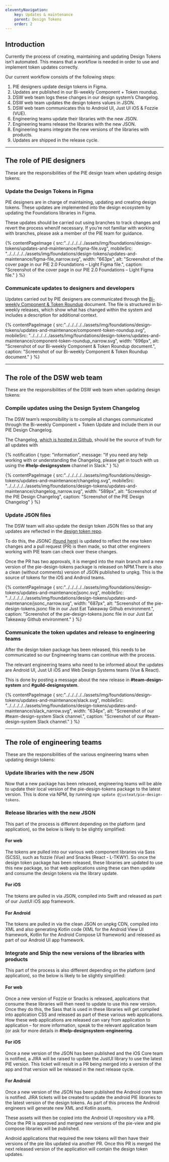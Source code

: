 ```yaml
---
eleventyNavigation:
    key: Updates & maintenance
    parent: Design Tokens
    order: 2
---
```


## Introduction

Currently the process of creating, maintaining and updating Design Tokens isn’t automated. This means that a workflow is needed in order to use and implement token updates correctly.

Our current workflow consists of the following steps:

1. PIE designers update design tokens in Figma.
2. Updates are published in our Bi-weekly Component + Token roundup.
3. DSW web team logs these changes in our design system’s Changelog.
4. DSW web team updates the design tokens values in JSON.
5. DSW web team communicates this to Android UI, Just UI iOS & Fozzie (VUE).
6. Engineering teams update their libraries with the new JSON.
7. Engineering teams release the libraries with the new JSON.
8. Engineering teams integrate the new versions of the libraries with products.
9. Updates are shipped in the release cycle.

---

## The role of PIE designers

These are the responsibilities of the PIE design team when updating design tokens:

### Update the Design Tokens in Figma 

PIE designers are in charge of maintaining, updating and creating design tokens. These updates are implemented into the design ecosystem by updating the Foundations libraries in Figma.

These updates should be carried out using branches to track changes and revert the process when/if necessary. If you’re not familiar with working with branches, please ask a member of the PIE team for guidance.

{% contentPageImage {
src:"../../../../../assets/img/foundations/design-tokens/updates-and-maintenance/figma-file.svg",
mobileSrc: "../../../../../assets/img/foundations/design-tokens/updates-and-maintenance/figma-file_narrow.svg",
width: "663px",
alt: "Screenshot of the cover page in our PIE 2.0 Foundations – Light Figma file.",
caption: "Screenshot of the cover page in our PIE 2.0 Foundations – Light Figma file."
} %}

### Communicate updates to designers and developers

Updates carried out by PIE designers are communicated through the [Bi-weekly Component & Token Roundup](https://docs.google.com/document/d/10-_Ev2GsV18ACKHYWc49qgU-LYRYToAKrlfbHKA9cOM/edit?usp=sharing) document. The file is structured in bi-weekly releases, which show what has changed within the system and includes a description for additional context.

{% contentPageImage {
src:"../../../../../assets/img/foundations/design-tokens/updates-and-maintenance/component-token-roundup.svg",
mobileSrc: "../../../../../assets/img/foundations/design-tokens/updates-and-maintenance/component-token-roundup_narrow.svg",
width: "696px",
alt: "Screenshot of our Bi-weekly Component & Token Roundup document.",
caption: "Screenshot of our Bi-weekly Component & Token Roundup document."
} %}

---

## The role of the DSW web team

These are the responsibilities of the DSW web team when updating design tokens:

### Compile updates using the Design System Changelog

The DSW team’s responsibility is to compile all changes communicated through the Bi-weekly Component + Token Update and include them in our PIE Design Changelog.

The Changelog, [which is hosted in Github](https://github.com/justeattakeaway/pie/wiki/PIE-Design-Changelog), should be the source of truth for all updates with

{% notification {
type: "information",
message: "If you need any help working with or understanding the Changelog, please get in touch with us using the <b>#help-designsystem</b> channel in Slack."
} %}

{% contentPageImage {
src:"../../../../../assets/img/foundations/design-tokens/updates-and-maintenance/changelog.svg",
mobileSrc: "../../../../../assets/img/foundations/design-tokens/updates-and-maintenance/changelog_narrow.svg",
width: "589px",
alt: "Screenshot of the PIE Design Changelog",
caption: "Screenshot of the PIE Design Changelog"
} %}


### Update JSON files

The DSW team will also update the design token JSON files so that any updates are reflected in the [design token repo](https://github.com/justeat/pie-design-tokens).

To do this, the JSONC [(found here)](https://github.com/justeat/pie-design-tokens/blob/master/pie-design-tokens.jsonc) is updated to reflect the new token changes and a pull request (PR) is then made, so that other engineers working with PIE team can check over these changes.

Once the PR has two approvals, it is merged into the main branch and a new version of the pie-design-tokens package is released on NPM.There is also a clean (without comments) version of JSON published to unpkg. This is the source of tokens for the iOS and Android teams.

{% contentPageImage {
src:"../../../../../assets/img/foundations/design-tokens/updates-and-maintenance/jsonc.svg",
mobileSrc: "../../../../../assets/img/foundations/design-tokens/updates-and-maintenance/jsonc_narrow.svg",
width: "687px",
alt: "Screenshot of the pie-design-tokens.jsonc file in our Just Eat Takeaway  Github environment.",
caption: "Screenshot of the pie-design-tokens.jsonc file in our Just Eat Takeaway Github environment."
} %}

### Communicate the token updates and release to engineering teams

After the design token package has been released, this needs to be communicated so our Engineering teams can continue with the process.

The relevant engineering teams who need to be informed about the updates are Android UI, Just UI iOS and Web Design Systems teams (Vue & React).

This is done by posting a message about the new release in **#team-design-system** and **#guild-designsystem**.

{% contentPageImage {
src:"../../../../../assets/img/foundations/design-tokens/updates-and-maintenance/slack.svg",
mobileSrc: "../../../../../assets/img/foundations/design-tokens/updates-and-maintenance/slack_narrow.svg",
width: "634px",
alt: "Screenshot of our #team-design-system Slack channel.",
caption: "Screenshot of our #team-design-system Slack channel."
} %}

---

## The role of engineering teams

These are the responsibilities of the various engineering teams when updating design tokens:

### Update libraries with the new JSON

Now that a new package has been released, engineering teams will be able to update their local version of the pie-design-tokens package to the latest version.
This is done via NPM, by running `npm update @justeat/pie-design-tokens`.

### Release libraries with the new JSON

This part of the process is different depending on the platform (and application), so the below is likely to be slightly simplified:

#### For web

The tokens are pulled into our various web component libraries via Sass (SCSS), such as fozzie (Vue) and Snacks (React - L-TKWY). So once the design token package has been released, these libraries are updated to use this new package, so that web applications using these can then update and consume the design tokens via the library update.


#### For iOS

The tokens are pulled in via JSON, compiled into Swift and released as part of our JustUI iOS app framework.

#### For Android

The tokens are pulled in via the clean JSON on unpkg CDN, compiled into XML and also generating Kotlin code (XML for the Android View UI framework, Kotlin for the Android Compose UI framework) and released as part of our Android UI app framework.

### Integrate and Ship the new versions of the libraries with products

This part of the process is also different depending on the platform (and application), so the below is likely to be slightly simplified:

#### For web

Once a new version of Fozzie or Snacks is released, applications that consume these libraries will then need to update to use this new version. Once they do this, the Sass that is used in these libraries will get compiled into application CSS and released as part of these various web applications. How these web applications are released can vary from application to application – for more information, speak to the relevant application team (or ask for more details in **#help-designsystem-engineering**.

#### For iOS

Once a new version of the JSON has been published and the iOS Core team is notified, a JIRA will be raised to update the JustUI library to use the latest PIE version. This ticket will result in a PR being merged into a version of the app and that version will be released in the next release cycle.

#### For Android

Once a new version of the JSON has been published the Android core team is notified. JIRA tickets will be created to update the android PIE libraries to the latest version of the design tokens. As part of this process the Android engineers will generate new XML and Kotlin assets. 

These assets will then be copied into the Android UI repository via a PR. Once the PR is approved and merged new versions of the pie-view and pie compose libraries will be published. 

Android applications that required the new tokens will then have their versions of the pie libs updated via another PR. Once this PR is merged the next released version of the application will contain the design token updates.